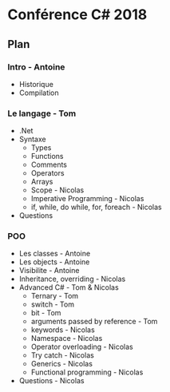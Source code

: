 # Conférence C# 2018

## Plan

### Intro - Antoine

* Historique
* Compilation

### Le langage - Tom

* .Net
* Syntaxe
  * Types
  * Functions
  * Comments
  * Operators
  * Arrays
  * Scope - Nicolas
  * Imperative Programming - Nicolas
  * if, while, do while, for, foreach - Nicolas
* Questions

### POO

* Les classes - Antoine
* Les objects - Antoine
* Visibilite - Antoine
* Inheritance, overriding - Nicolas
* Advanced C# - Tom & Nicolas
  * Ternary - Tom
  * switch - Tom
  * bit - Tom
  * arguments passed by reference - Tom
  * keywords - Nicolas
  * Namespace - Nicolas
  * Operator overloading - Nicolas
  * Try catch - Nicolas
  * Generics - Nicolas
  * Functional programming - Nicolas
* Questions - Nicolas
